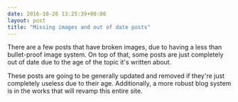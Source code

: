 ```yaml
---
date: 2016-10-26 13:25:39+00:00
layout: post
title: "Missing images and out of date posts"
---
```


There are a few posts that have broken images, due to having a less than
bullet-proof image system. On top of that, some posts are just completely
out of date due to the age of the topic it's written about.

These posts are going to be generally updated and removed if they're just
completely useless due to their age. Additionally, a more robust blog system
is in the works that will revamp this entire site.
